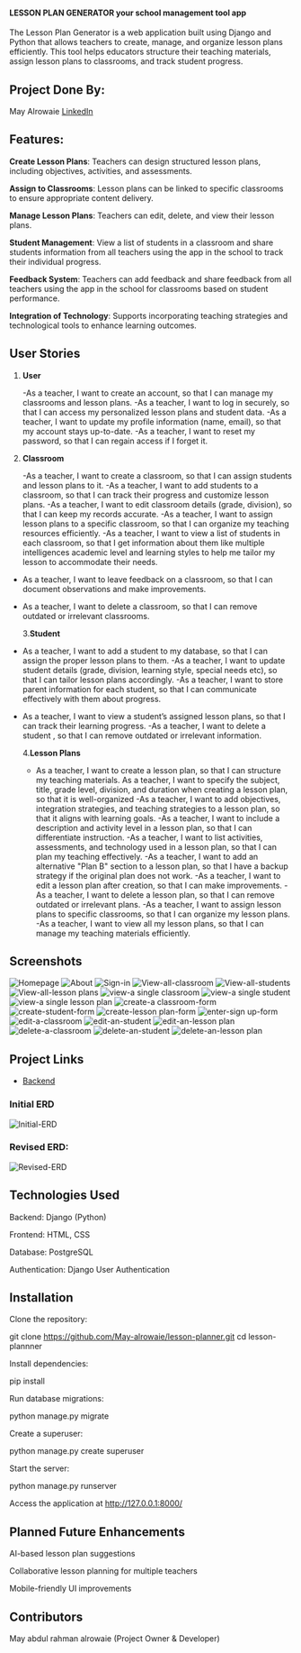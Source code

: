 #### LESSON PLAN GENERATOR your school management tool app

The Lesson Plan Generator is a web application built using Django and Python that allows teachers to create, manage, and organize lesson plans efficiently. This tool helps educators structure their teaching materials, assign lesson plans to classrooms, and track student progress.

## Project Done By:

May Alrowaie [LinkedIn](https://www.linkedin.com/in/may-alrowaie)

## Features:

**Create Lesson Plans**: Teachers can design structured lesson plans, including objectives, activities, and assessments.

**Assign to Classrooms**: Lesson plans can be linked to specific classrooms to ensure appropriate content delivery.

**Manage Lesson Plans**: Teachers can edit, delete, and view their lesson plans.

**Student Management**: View a list of students in a classroom and share students information from all teachers using the app in the school to track their individual progress.

**Feedback System**: Teachers can add feedback and share feedback from all teachers using the app in the school for classrooms based on student performance.

**Integration of Technology**: Supports incorporating teaching strategies and technological tools to enhance learning outcomes.

## User Stories

1. **User**

   -As a teacher, I want to create an account, so that I can manage my classrooms and lesson plans.
   -As a teacher, I want to log in securely, so that I can access my personalized lesson plans and student data.
   -As a teacher, I want to update my profile information (name, email), so that my account stays up-to-date.
   -As a teacher, I want to reset my password, so that I can regain access if I forget it.

2. **Classroom**

   -As a teacher, I want to create a classroom, so that I can assign students and lesson plans to it.
   -As a teacher, I want to add students to a classroom, so that I can track their progress and customize lesson plans.
   -As a teacher, I want to edit classroom details (grade, division), so that I can keep my records accurate.
   -As a teacher, I want to assign lesson plans to a specific classroom, so that I can organize my teaching resources efficiently.
   -As a teacher, I want to view a list of students in each classroom, so that I get information about them like multiple intelligences academic level and learning styles to help me tailor my lesson to accommodate their needs.

- As a teacher, I want to leave feedback on a classroom, so that I can document observations and make improvements.
- As a teacher, I want to delete a classroom, so that I can remove outdated or irrelevant classrooms.

  3.**Student**

- As a teacher, I want to add a student to my database, so that I can assign the proper lesson plans to them.
  -As a teacher, I want to update student details (grade, division, learning style, special needs etc), so that I can tailor lesson plans accordingly.
  -As a teacher, I want to store parent information for each student, so that I can communicate effectively with them about progress.
- As a teacher, I want to view a student’s assigned lesson plans, so that I can track their learning progress.
  -As a teacher, I want to delete a student , so that I can remove outdated or irrelevant information.

  4.**Lesson Plans**

  - As a teacher, I want to create a lesson plan, so that I can structure my teaching materials.
    As a teacher, I want to specify the subject, title, grade level, division, and duration when creating a lesson plan, so that it is well-organized
    -As a teacher, I want to add objectives, integration strategies, and teaching strategies to a lesson plan, so that it aligns with learning goals.
    -As a teacher, I want to include a description and activity level in a lesson plan, so that I can differentiate instruction.
    -As a teacher, I want to list activities, assessments, and technology used in a lesson plan, so that I can plan my teaching effectively.
    -As a teacher, I want to add an alternative "Plan B" section to a lesson plan, so that I have a backup strategy if the original plan does not work.
    -As a teacher, I want to edit a lesson plan after creation, so that I can make improvements.
    -As a teacher, I want to delete a lesson plan, so that I can remove outdated or irrelevant plans.
    -As a teacher, I want to assign lesson plans to specific classrooms, so that I can organize my lesson plans.
    -As a teacher, I want to view all my lesson plans, so that I can manage my teaching materials efficiently.

## Screenshots

![Homepage](image.png)
![About](image-1.png)
![Sign-in](image-2.png)
![View-all-classroom](image-3.png)
![View-all-students](image-4.png)
![View-all-lesson plans](image-5.png)
![view-a single classroom](image-7.png)
![view-a single student](image-7.png)
![view-a single lesson plan](image-7.png)
![create-a classroom-form](image-8.png)
![create-student-form](image-8.png)
![create-lesson plan-form](image-8.png)
![enter-sign up-form](image-8.png)
![edit-a-classroom](image-11.png)
![edit-an-student](image-10.png)
![edit-an-lesson plan](image-10.png)
![delete-a-classroom](image-11.png)
![delete-an-student](image-10.png)
![delete-an-lesson plan](image-10.png)

## Project Links

- [Backend](https://github.com/May-alrowaie/lesson-planner)

### Initial ERD

![Initial-ERD](css/erd_lp.png)

### Revised ERD:

![Revised-ERD](css/erd.png)

## Technologies Used

Backend: Django (Python)

Frontend: HTML, CSS

Database: PostgreSQL

Authentication: Django User Authentication

## Installation

Clone the repository:

git clone https://github.com/May-alrowaie/lesson-planner.git
cd lesson-plannner

Install dependencies:

pip install

Run database migrations:

python manage.py migrate

Create a superuser:

python manage.py create superuser

Start the server:

python manage.py runserver

Access the application at http://127.0.0.1:8000/

## Planned Future Enhancements

AI-based lesson plan suggestions

Collaborative lesson planning for multiple teachers

Mobile-friendly UI improvements

## Contributors

May abdul rahman alrowaie (Project Owner & Developer)
